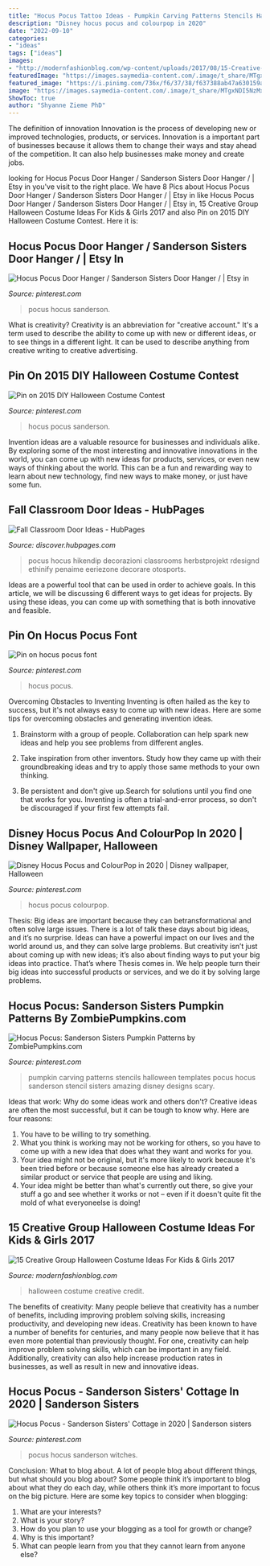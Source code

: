 ```yaml
---
title: "Hocus Pocus Tattoo Ideas - Pumpkin Carving Patterns Stencils Halloween Templates Pocus Hocus Sanderson Stencil Sisters Amazing Disney Designs Scary"
description: "Disney hocus pocus and colourpop in 2020"
date: "2022-09-10"
categories:
- "ideas"
tags: ["ideas"]
images:
- "http://modernfashionblog.com/wp-content/uploads/2017/08/15-Creative-Group-Halloween-Costume-Ideas-For-Kids-Girls-2017-11.jpg"
featuredImage: "https://images.saymedia-content.com/.image/t_share/MTgxNDI5NzMxMDY5MTQyMTE5/fall-classroom-door-ideas.jpg"
featured_image: "https://i.pinimg.com/736x/f6/37/38/f637388ab47a630159ac72004766c20a.jpg"
image: "https://images.saymedia-content.com/.image/t_share/MTgxNDI5NzMxMDY5MTQyMTE5/fall-classroom-door-ideas.jpg"
ShowToc: true
author: "Shyanne Zieme PhD"
---
```



The definition of innovation
Innovation is the process of developing new or improved technologies, products, or services. Innovation is a important part of businesses because it allows them to change their ways and stay ahead of the competition. It can also help businesses make money and create jobs.

	

		
looking for Hocus Pocus Door Hanger / Sanderson Sisters Door Hanger / | Etsy in you've visit to the right place. We have 8 Pics about Hocus Pocus Door Hanger / Sanderson Sisters Door Hanger / | Etsy in like Hocus Pocus Door Hanger / Sanderson Sisters Door Hanger / | Etsy in, 15 Creative Group Halloween Costume Ideas For Kids &amp; Girls 2017 and also Pin on 2015 DIY Halloween Costume Contest. Here it is:
		
    
## Hocus Pocus Door Hanger / Sanderson Sisters Door Hanger / | Etsy In

<img loading=lazy src="https://i.pinimg.com/736x/b5/75/e2/b575e22f84ba247517908eddef7ee1d1.jpg" onerror="this.onerror=null;this.src='https://tse3.mm.bing.net/th?id=OIP.geg46x7FjcAsDpm8MqMghAHaJ3&amp;pid=15.1';" alt="Hocus Pocus Door Hanger / Sanderson Sisters Door Hanger / | Etsy in">

_Source: pinterest.com_

>pocus hocus sanderson. 

	

What is creativity?
Creativity is an abbreviation for "creative account." It's a term used to describe the ability to come up with new or different ideas, or to see things in a different light. It can be used to describe anything from creative writing to creative advertising.

    
## Pin On 2015 DIY Halloween Costume Contest

<img loading=lazy src="https://i.pinimg.com/736x/b8/25/fb/b825fbca32972a0b6bc2a0e674b5828d--homemade-costumes-diy-costumes.jpg" onerror="this.onerror=null;this.src='https://tse2.mm.bing.net/th?id=OIP.c-Rra6zBOYadC_KHNFqsRQHaLH&amp;pid=15.1';" alt="Pin on 2015 DIY Halloween Costume Contest">

_Source: pinterest.com_

>hocus pocus sanderson. 

	

Invention ideas are a valuable resource for businesses and individuals alike. By exploring some of the most interesting and innovative innovations in the world, you can come up with new ideas for products, services, or even new ways of thinking about the world. This can be a fun and rewarding way to learn about new technology, find new ways to make money, or just have some fun.

    
## Fall Classroom Door Ideas - HubPages

<img loading=lazy src="https://images.saymedia-content.com/.image/t_share/MTgxNDI5NzMxMDY5MTQyMTE5/fall-classroom-door-ideas.jpg" onerror="this.onerror=null;this.src='https://tse4.mm.bing.net/th?id=OIP.Btog_JgfK3p5JTFNpa6scwHaJ4&amp;pid=15.1';" alt="Fall Classroom Door Ideas - HubPages">

_Source: discover.hubpages.com_

>pocus hocus hikendip decorazioni classrooms herbstprojekt rdesignd ethinify penaime eeriezone decorare otosports. 

	

Ideas are a powerful tool that can be used in order to achieve goals. In this article, we will be discussing 6 different ways to get ideas for projects. By using these ideas, you can come up with something that is both innovative and feasible.

    
## Pin On Hocus Pocus Font

<img loading=lazy src="https://i.pinimg.com/736x/1b/c2/81/1bc281bdf1694babbaf6af6e5430785b.jpg" onerror="this.onerror=null;this.src='https://tse4.mm.bing.net/th?id=OIP.nrsDyAlTJ85PsQTAiI9LswHaFS&amp;pid=15.1';" alt="Pin on hocus pocus font">

_Source: pinterest.com_

>hocus pocus. 

	

Overcoming Obstacles to Inventing
Inventing is often hailed as the key to success, but it's not always easy to come up with new ideas. Here are some tips for overcoming obstacles and generating invention ideas.
1. Brainstorm with a group of people. Collaboration can help spark new ideas and help you see problems from different angles.

2. Take inspiration from other inventors. Study how they came up with their groundbreaking ideas and try to apply those same methods to your own thinking.

3. Be persistent and don't give up.Search for solutions until you find one that works for you. Inventing is often a trial-and-error process, so don't be discouraged if your first few attempts fail.

    
## Disney Hocus Pocus And ColourPop In 2020 | Disney Wallpaper, Halloween

<img loading=lazy src="https://i.pinimg.com/736x/6a/e7/5b/6ae75bbcc92bde6acae1388805f6b056.jpg" onerror="this.onerror=null;this.src='https://tse1.mm.bing.net/th?id=OIP.fO1Uoggr06No8RyzFLxBkQHaNK&amp;pid=15.1';" alt="Disney Hocus Pocus and ColourPop in 2020 | Disney wallpaper, Halloween">

_Source: pinterest.com_

>hocus pocus colourpop. 

	

Thesis: Big ideas are important because they can betransformational and often solve large issues.
There is a lot of talk these days about big ideas, and it’s no surprise. Ideas can have a powerful impact on our lives and the world around us, and they can solve large problems. But creativity isn’t just about coming up with new ideas; it’s also about finding ways to put your big ideas into practice. That’s where Thesis comes in. We help people turn their big ideas into successful products or services, and we do it by solving large problems.

    
## Hocus Pocus: Sanderson Sisters Pumpkin Patterns By ZombiePumpkins.com

<img loading=lazy src="https://i.pinimg.com/736x/f6/37/38/f637388ab47a630159ac72004766c20a.jpg" onerror="this.onerror=null;this.src='https://tse3.mm.bing.net/th?id=OIP.MLzfmj0h6zY_C-iRS4KqugHaFj&amp;pid=15.1';" alt="Hocus Pocus: Sanderson Sisters Pumpkin Patterns by ZombiePumpkins.com">

_Source: pinterest.com_

>pumpkin carving patterns stencils halloween templates pocus hocus sanderson stencil sisters amazing disney designs scary. 

	

Ideas that work: Why do some ideas work and others don't?
Creative ideas are often the most successful, but it can be tough to know why. Here are four reasons:
1. You have to be willing to try something.
2. What you think is working may not be working for others, so you have to come up with a new idea that does what they want and works for you.
3. Your idea might not be original, but it's more likely to work because it's been tried before or because someone else has already created a similar product or service that people are using and liking.
4. Your idea might be better than what's currently out there, so give your stuff a go and see whether it works or not – even if it doesn't quite fit the mold of what everyoneelse is doing!

    
## 15 Creative Group Halloween Costume Ideas For Kids &amp; Girls 2017

<img loading=lazy src="http://modernfashionblog.com/wp-content/uploads/2017/08/15-Creative-Group-Halloween-Costume-Ideas-For-Kids-Girls-2017-11.jpg" onerror="this.onerror=null;this.src='https://tse1.mm.bing.net/th?id=OIP.f2iW82ir4PQGeB6jcZ8-eAAAAA&amp;pid=15.1';" alt="15 Creative Group Halloween Costume Ideas For Kids &amp; Girls 2017">

_Source: modernfashionblog.com_

>halloween costume creative credit. 

	

The benefits of creativity: Many people believe that creativity has a number of benefits, including improving problem solving skills, increasing productivity, and developing new ideas.
Creativity has been known to have a number of benefits for centuries, and many people now believe that it has even more potential than previously thought. For one, creativity can help improve problem solving skills, which can be important in any field. Additionally, creativity can also help increase production rates in businesses, as well as result in new and innovative ideas.

    
## Hocus Pocus - Sanderson Sisters&#039; Cottage In 2020 | Sanderson Sisters

<img loading=lazy src="https://i.pinimg.com/736x/2c/ae/80/2cae80a949a1de994672ebc186afd3bc.jpg" onerror="this.onerror=null;this.src='https://tse3.mm.bing.net/th?id=OIP.tI8xgzaNuqJj560_VjCh2gHaE8&amp;pid=15.1';" alt="Hocus Pocus - Sanderson Sisters&#039; Cottage in 2020 | Sanderson sisters">

_Source: pinterest.com_

>pocus hocus sanderson witches. 

	

Conclusion: What to blog about.
A lot of people blog about different things, but what should you blog about? Some people think it’s important to blog about what they do each day, while others think it’s more important to focus on the big picture. Here are some key topics to consider when blogging:
1. What are your interests? 
2. What is your story? 
3. How do you plan to use your blogging as a tool for growth or change? 
4. Why is this important? 
5. What can people learn from you that they cannot learn from anyone else?

